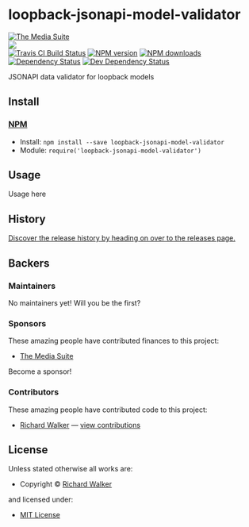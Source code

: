 <!-- TITLE/ -->

<h1>loopback-jsonapi-model-validator</h1>

<!-- /TITLE -->


<!-- BADGES/ -->

<span class="badge-badge"><a href="https://mediasuite.co.nz" title="The Media Suite"><img src="https://mediasuite.co.nz/ms-badge.png" alt="The Media Suite" /></a></span>
<br class="badge-separator" />
<span class="badge-badge"><a href="https://nodei.co/npm/loopback-jsonapi-model-validator"><img src="https://nodei.co/npm/loopback-jsonapi-model-validator.png?downloads=true&stars=true" /></a></span>
<br class="badge-separator" />
<span class="badge-travisci"><a href="http://travis-ci.org/digitalsadhu/loopback-jsonapi-model-validator" title="Check this project's build status on TravisCI"><img src="https://img.shields.io/travis/digitalsadhu/loopback-jsonapi-model-validator/master.svg" alt="Travis CI Build Status" /></a></span>
<span class="badge-npmversion"><a href="https://npmjs.org/package/loopback-jsonapi-model-validator" title="View this project on NPM"><img src="https://img.shields.io/npm/v/loopback-jsonapi-model-validator.svg" alt="NPM version" /></a></span>
<span class="badge-npmdownloads"><a href="https://npmjs.org/package/loopback-jsonapi-model-validator" title="View this project on NPM"><img src="https://img.shields.io/npm/dm/loopback-jsonapi-model-validator.svg" alt="NPM downloads" /></a></span>
<span class="badge-daviddm"><a href="https://david-dm.org/digitalsadhu/loopback-jsonapi-model-validator" title="View the status of this project's dependencies on DavidDM"><img src="https://img.shields.io/david/digitalsadhu/loopback-jsonapi-model-validator.svg" alt="Dependency Status" /></a></span>
<span class="badge-daviddmdev"><a href="https://david-dm.org/digitalsadhu/loopback-jsonapi-model-validator#info=devDependencies" title="View the status of this project's development dependencies on DavidDM"><img src="https://img.shields.io/david/dev/digitalsadhu/loopback-jsonapi-model-validator.svg" alt="Dev Dependency Status" /></a></span>

<!-- /BADGES -->


<!-- DESCRIPTION/ -->

JSONAPI data validator for loopback models

<!-- /DESCRIPTION -->


<!-- INSTALL/ -->

<h2>Install</h2>

<a href="https://npmjs.com" title="npm is a package manager for javascript"><h3>NPM</h3></a><ul>
<li>Install: <code>npm install --save loopback-jsonapi-model-validator</code></li>
<li>Module: <code>require('loopback-jsonapi-model-validator')</code></li></ul>

<!-- /INSTALL -->


## Usage

Usage here

<!-- HISTORY/ -->

<h2>History</h2>

<a href="https://github.com/digitalsadhu/loopback-jsonapi-model-validator/releases">Discover the release history by heading on over to the releases page.</a>

<!-- /HISTORY -->


<!-- BACKERS/ -->

<h2>Backers</h2>

<h3>Maintainers</h3>

No maintainers yet! Will you be the first?

<h3>Sponsors</h3>

These amazing people have contributed finances to this project:

<ul><li><a href="http://mediasuite.co.nz">The Media Suite</a></li></ul>

Become a sponsor!



<h3>Contributors</h3>

These amazing people have contributed code to this project:

<ul><li><a href="http://lovebeer.nz/">Richard Walker</a> — <a href="https://github.com/digitalsadhu/loopback-jsonapi-model-validator/commits?author=digitalsadhu" title="View the GitHub contributions of Richard Walker on repository digitalsadhu/loopback-jsonapi-model-validator">view contributions</a></li></ul>



<!-- /BACKERS -->


<!-- LICENSE/ -->

<h2>License</h2>

Unless stated otherwise all works are:

<ul><li>Copyright &copy; <a href="http://lovebeer.nz/">Richard Walker</a></li></ul>

and licensed under:

<ul><li><a href="http://spdx.org/licenses/MIT.html">MIT License</a></li></ul>

<!-- /LICENSE -->
